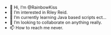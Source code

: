 - 👋 Hi, I’m @RainbowKiss
- 👀 I’m interested in Riley Reid.
- 🌱 I’m currently learning Java based scripts ect...
- 💞️ I’m looking to collaborate on anything really.
- 📫 How to reach me never.

<!---
RainbowKiss/RainbowKiss is a ✨ special ✨ repository because its `README.md` (this file) appears on your GitHub profile.
You can click the Preview link to take a look at your changes.
--->
